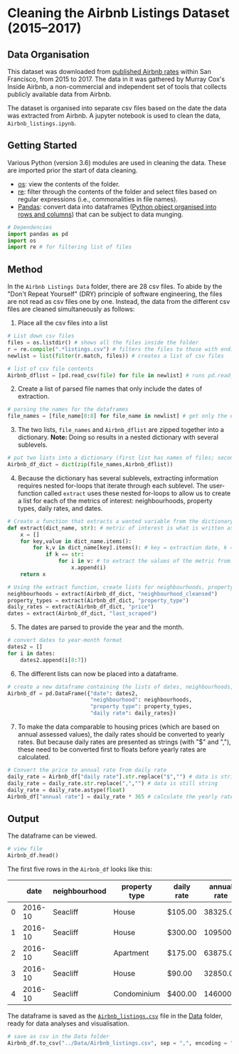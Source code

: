 # Cleaning the Airbnb Listings Dataset (2015–2017)
## Data Organisation
This dataset was downloaded from [published Airbnb rates](http://insideairbnb.com/san-francisco/?neighbourhood=&filterEntireHomes=false&filterHighlyAvailable=false&filterRecentReviews=false&filterMultiListings=false) within San Francisco, from 2015 to 2017. The data in it was gathered by Murray Cox's Inside Airbnb, a non-commercial and independent set of tools that collects publicly available data from Airbnb.

The dataset is organised into separate csv files based on the date the data was extracted from Airbnb. A jupyter notebook is used to clean the data, `Airbnb_listings.ipynb`.


## Getting Started
Various Python (version 3.6) modules are used in cleaning the data. These are imported prior the start of data cleaning.
- [os](https://docs.python.org/3/library/os.html): view the contents of the folder. 
- [re](https://docs.python.org/3/library/re.html): filter through the contents of the folder and select files based on regular expressions (i.e., commonalities in file names).
- [Pandas](http://pandas.pydata.org/pandas-docs/version/0.15/tutorials.html): convert data into dataframes ([Python object organised into rows and columns](https://towardsdatascience.com/a-quick-introduction-to-the-pandas-python-library-f1b678f34673)) that can be subject to data munging.

```python
# Dependencies
import pandas as pd
import os
import re # for filtering list of files
```

## Method
In the `Airbnb Listings Data` folder, there are 28 csv files. To abide by the "Don't Repeat Yourself" (DRY) principle of software engineering, the files are not read as csv files one by one. Instead, the data from the different csv files are cleaned simultaneously as follows:
1. Place all the csv files into a list

```python
# List down csv files
files = os.listdir() # shows all the files inside the folder
r = re.compile(".*listings.csv") # filters the files to those with endings of the data files
newlist = list(filter(r.match, files)) # creates a list of csv files

# list of csv file contents
Airbnb_dflist = [pd.read_csv(file) for file in newlist] # runs pd.read_csv() for all files at the same time
```

2. Create a list of parsed file names that only include the dates of extraction.

```python
# parsing the names for the dataframes
file_names = [file_name[0:8] for file_name in newlist] # get only the extraction dates
```

3. The two lists, `file_names` and `Airbnb_dflist` are zipped together into a dictionary. __Note:__ Doing so results in a nested dictionary with several sublevels.

```python
# put two lists into a dictionary (first list has names of files; second list has the contents of the csv files)
Airbnb_df_dict = dict(zip(file_names,Airbnb_dflist))
```

4. Because the dictionary has several sublevels, extracting information requires nested for-loops that iterate through each sublevel. The user-function called `extract` uses these nested for-loops to allow us to create a list for each of the metrics of interest: neighbourhoods, property types, daily rates, and dates.

```python
# Create a function that extracts a wanted variable from the dictionary
def extract(dict_name, str): # metric of interest is what is written as string
    x = []
    for key,value in dict_name.items():
        for k,v in dict_name[key].items(): # key = extraction date, k = metric, v = series of values
            if k == str: 
                for i in v: # to extract the values of the metric from the series of metric (each item has an index)
                    x.append(i)
    return x

# Using the extract function, create lists for neighbourhoods, property types, daily rates, and dates
neighbourhoods = extract(Airbnb_df_dict, "neighbourhood_cleansed")
property_types = extract(Airbnb_df_dict, "property_type")
daily_rates = extract(Airbnb_df_dict, "price")
dates = extract(Airbnb_df_dict, "last_scraped")
```

5. The dates are parsed to provide the year and the month.

```python
# convert dates to year-month format
dates2 = []
for i in dates:
    dates2.append(i[0:7])
```

6. The different lists can now be placed into a dataframe.

```python
# create a new dataframe containing the lists of dates, neighbourhoods, property types, and daily rates
Airbnb_df = pd.DataFrame({"date": dates2,
                          "neighbourhood": neighbourhoods,
                          "property type": property_types,
                          "daily rate": daily_rates})
```

7. To make the data comparable to housing prices (which are based on annual assessed values), the daily rates should be converted to yearly rates. But because daily rates are presented as strings (with "$" and ","), these need to be converted first to floats before yearly rates are calculated.

```python
# Convert the price to annual rate from daily rate
daily_rate = Airbnb_df["daily rate"].str.replace("$","") # data is string
daily_rate = daily_rate.str.replace(",","") # data is still string
daily_rate = daily_rate.astype(float)
Airbnb_df["annual rate"] = daily_rate * 365 # calculate the yearly rate
```

## Output

The dataframe can be viewed.

```python
# view file 
Airbnb_df.head()
```

The first five rows in the `Airbnb_df` looks like this:

||date|neighbourhood|property type|daily rate|annual rate|
|---|---|---|---|---|---|
|0|2016-10|Seacliff|House|$105.00|38325.0|
|1|2016-10|Seacliff|House|$300.00|109500.0|
|2|2016-10|Seacliff|Apartment|$175.00|63875.0|
|3|2016-10|Seacliff|House|$90.00|32850.0|
|4|2016-10|Seacliff|Condominium|$400.00|146000.0|

The dataframe is saved as the [`Airbnb_listings.csv`](https://github.com/rochiecuevas/shared_accommodations/blob/master/Data/Airbnb_listings.csv) file in the [Data](https://github.com/rochiecuevas/shared_accommodations/tree/master/Data) folder, ready for data analyses and visualisation.

```python
# save as csv in the Data folder
Airbnb_df.to_csv("../Data/Airbnb_listings.csv", sep = ",", encoding = "utf-8")
```